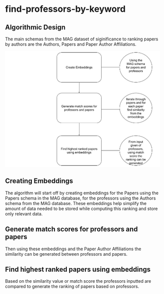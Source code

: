 # find-professors-by-keyword
Algorithmic Design
-----------------------------
The main schemas from the MAG dataset of siginificance to ranking papers by authors are the Authors, Papers and Paper Author Affiliations. 

![alt text](https://github.com/Forward-UIUC-2022S/sanjana-pingali-find-professors-by-keyword/blob/main/Untitled%20drawing%20(9).jpg)

Creating Embeddings
------------------------------
The algorithm will start off by creating embeddings for the Papers using the Papers schema in the MAG database, for the professors using the Authors schema from the MAG database. These embeddings help simplify the amount of data needed to be stored while computing this ranking and store only relevant data. 

Generate match scores for professors and papers
-------------------------------
Then using these embeddings and the Paper Author Affiliations the similarity can be generated between professors and papers.

Find highest ranked papers using embeddings
-------------------------------
Based on the similarity value or match score the professors inputted are compared to generate the ranking of papers based on professors.
